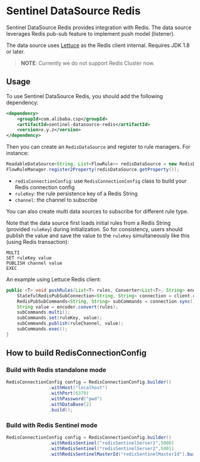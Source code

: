 # Sentinel DataSource Redis

Sentinel DataSource Redis provides integration with Redis. The data source leverages Redis pub-sub feature to implement push model (listener).

The data source uses [Lettuce](https://lettuce.io/) as the Redis client internal. Requires JDK 1.8 or later.

> **NOTE**: Currently we do not support Redis Cluster now.

## Usage

To use Sentinel DataSource Redis, you should add the following dependency:

```xml
<dependency>
    <groupId>com.alibaba.csp</groupId>
    <artifactId>sentinel-datasource-redis</artifactId>
    <version>x.y.z</version>
</dependency>

```

Then you can create an `RedisDataSource` and register to rule managers.
For instance:

```java
ReadableDataSource<String, List<FlowRule>> redisDataSource = new RedisDataSource<List<FlowRule>>(redisConnectionConfig, ruleKey, channel, flowConfigParser);
FlowRuleManager.register2Property(redisDataSource.getProperty());
```

- `redisConnectionConfig`: use `RedisConnectionConfig` class to build your Redis connection config
- `ruleKey`: the rule persistence key of a Redis String
- `channel`: the channel to subscribe

You can also create multi data sources to subscribe for different rule type.

Note that the data source first loads initial rules from a Redis String (provided `ruleKey`) during initialization.
So for consistency, users should publish the value and save the value to the `ruleKey` simultaneously like this (using Redis transaction):

```
MULTI
SET ruleKey value
PUBLISH channel value
EXEC
```

An example using Lettuce Redis client:

```java
public <T> void pushRules(List<T> rules, Converter<List<T>, String> encoder) {
    StatefulRedisPubSubConnection<String, String> connection = client.connectPubSub();
    RedisPubSubCommands<String, String> subCommands = connection.sync();
    String value = encoder.convert(rules);
    subCommands.multi();
    subCommands.set(ruleKey, value);
    subCommands.publish(ruleChannel, value);
    subCommands.exec();
}
```

## How to build RedisConnectionConfig

### Build with Redis standalone mode

```java
RedisConnectionConfig config = RedisConnectionConfig.builder()
                .withHost("localhost")
                .withPort(6379)
                .withPassword("pwd")
                .withDataBase(2)
                .build();

```

### Build with Redis Sentinel mode

```java
RedisConnectionConfig config = RedisConnectionConfig.builder()
                .withRedisSentinel("redisSentinelServer1",5000)
                .withRedisSentinel("redisSentinelServer2",5001)
                .withRedisSentinelMasterId("redisSentinelMasterId").build();
```
